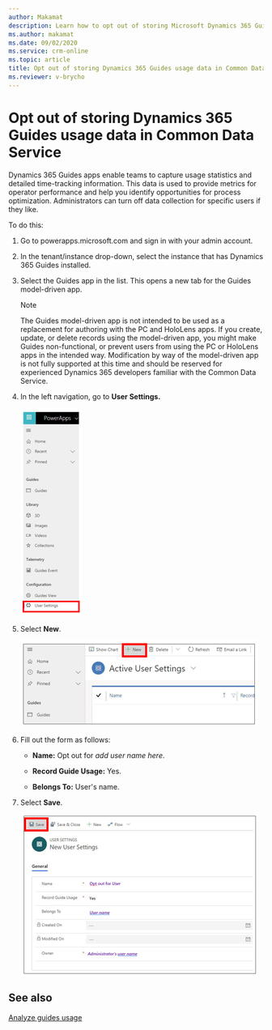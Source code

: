 ```yaml
---
author: Makamat
description: Learn how to opt out of storing Microsoft Dynamics 365 Guides usage data in Common Data Service, for privacy reasons.
ms.author: makamat
ms.date: 09/02/2020
ms.service: crm-online
ms.topic: article
title: Opt out of storing Dynamics 365 Guides usage data in Common Data Service
ms.reviewer: v-brycho
---
```


# Opt out of storing Dynamics 365 Guides usage data in Common Data Service

Dynamics 365 Guides apps enable teams to capture usage statistics and detailed time-tracking information. This data is used to 
provide metrics for operator performance and help you identify opportunities for process optimization. Administrators can turn off 
data collection for specific users if they like. 

To do this:

1.	Go to powerapps.microsoft.com and sign in with your admin account.

2.	In the tenant/instance drop-down, select the instance that has Dynamics 365 Guides installed.

3.	Select the Guides app in the list. This opens a new tab for the Guides model-driven app.

    > [!NOTE]
    > The Guides model-driven app is not intended to be used as a replacement for authoring with the PC and HoloLens apps. If you create, update, or delete records using the model-driven app, you might make Guides non-functional, or prevent users from using the PC or HoloLens apps in the intended way. Modification by way of the model-driven app is not fully supported at this time and should be reserved for experienced Dynamics 365 developers familiar with the Common Data Service.

4.	In the left navigation, go to **User Settings.**

    ![User Settings](media/data-opt-out-user-setting.PNG "User Settings")
 
5.	Select **New**.

    ![Select New](media/data-opt-out-new.PNG "Select New")
 
6.	Fill out the form as follows:

    - **Name:** Opt out for *add user name here*.

    - **Record Guide Usage:** Yes.

    - **Belongs To:** User's name. 

7.	Select **Save**.

    ![Filled-out form](media/data-opt-out-filled-out-form.PNG "Filled-out-form")
 
## See also

[Analyze guides usage](analytics-guide.md)
